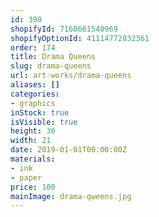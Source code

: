 ```yaml
---
id: 390
shopifyId: 7160661540969
shopifyOptionId: 41114772832361
order: 174
title: Drama Queens
slug: drama-queens
url: art-works/drama-queens
aliases: []
categories:
- graphics
inStock: true
isVisible: true
height: 30
width: 21
date: 2019-01-01T00:00:00Z
materials:
- ink
- paper
price: 100
mainImage: drama-qweens.jpg
---
```

